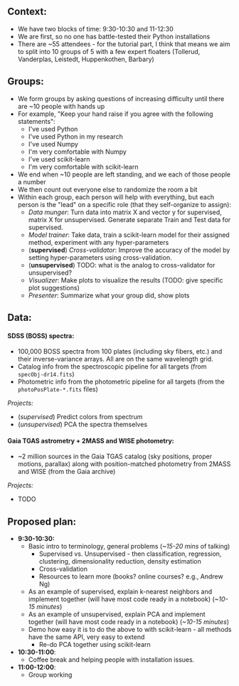 
## Context:

* We have two blocks of time: 9:30-10:30 and 11-12:30
* We are first, so no one has battle-tested their Python installations
* There are ~55 attendees - for the tutorial part, I think that means we aim to
  split into 10 groups of 5 with a few expert floaters (Tollerud, Vanderplas,
  Leistedt, Huppenkothen, Barbary)

## Groups:

* We form groups by asking questions of increasing difficulty until there are
  ~10 people with hands up
* For example, "Keep your hand raise if you agree with the following statements":
    * I've used Python
    * I've used Python in my research
    * I've used Numpy
    * I'm very comfortable with Numpy
    * I've used scikit-learn
    * I'm very comfortable with scikit-learn
* We end when ~10 people are left standing, and we each of those people a number
* We then count out everyone else to randomize the room a bit
* Within each group, each person will help with everything, but each person is
  the "lead" on a specific role (that they self-organize to assign):
    * *Data munger*: Turn data into matrix X and vector y for supervised, matrix
      X for unsupervised. Generate separate Train and Test data for supervised.
    * *Model trainer*: Take data, train a scikit-learn model for their assigned
      method, experiment with any hyper-parameters
    * (**supervised**) *Cross-validator*: Improve the accuracy of the model by
      setting hyper-parameters using cross-validation.
    * (**unsupervised**) TODO: what is the analog to cross-validator for
      unsupervised?
    * *Visualizer*: Make plots to visualize the results (TODO: give specific
      plot suggestions)
    * *Presenter*: Summarize what your group did, show plots

## Data:

#### SDSS (BOSS) spectra:

* 100,000 BOSS spectra from 100 plates (including sky fibers, etc.) and their
  inverse-variance arrays. All are on the same wavelength grid.
* Catalog info from the spectroscopic pipeline for all targets (from
  `specObj-dr14.fits`)
* Photometric info from the photometric pipeline for all targets (from the
  `photoPosPlate-*.fits` files)

*Projects:*

* (*supervised*) Predict colors from spectrum
* (*unsupervised*) PCA the spectra themselves

#### Gaia TGAS astrometry + 2MASS and WISE photometry:

* ~2 million sources in the Gaia TGAS catalog (sky positions, proper motions,
  parallax) along with position-matched photometry from 2MASS and WISE (from the
  Gaia archive)

*Projects:*

* TODO

## Proposed plan:

* **9:30-10:30:**
    * Basic intro to terminology, general problems (*~15-20 mins* of talking)
        * Supervised vs. Unsupervised - then classification, regression,
          clustering, dimensionality reduction, density estimation
        * Cross-validation
        * Resources to learn more (books? online courses? e.g., Andrew Ng)
    * As an example of supervised, explain k-nearest neighbors and implement
      together (will have most code ready in a notebook) (*~10-15 minutes*)
    * As an example of unsupervised, explain PCA and implement together (will
      have most code ready in a notebook) (*~10-15 minutes*)
    * Demo how easy it is to do the above to with scikit-learn - all methods
      have the same API, very easy to extend
        * Re-do PCA together using scikit-learn
* **10:30-11:00**:
    * Coffee break and helping people with installation issues.
* **11:00-12:00**:
    * Group working
